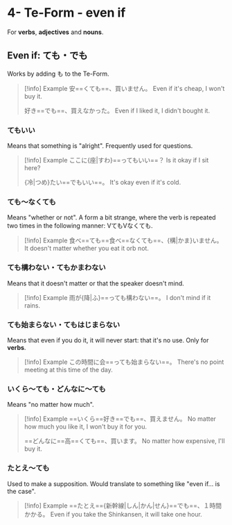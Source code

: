 # 4- Te-Form - even if

For **verbs**, **adjectives** and **nouns**.

## Even if: ても・でも

Works by adding も to the Te-Form.

> [!info] Example
> 安==くても==、買いません。
> Even if it's cheap, I won't buy it.
> 
> 好き==でも==、買えなかった。
> Even if I liked it, I didn't bought it.

### てもいい

Means that something is "alright". Frequently used for questions.

> [!info] Example
> ここに{座|すわ}==ってもいい==？
> Is it okay if I sit here?
> 
> {冷|つめ}たい==でもいい==。
> It's okay even if it's cold.

### ても～なくても

Means "whether or not". A form a bit strange, where the verb is repeated two times in the following manner: VてもVなくても.

> [!info] Example
> 食べ==ても==食べ==なくても==、{構|かま}いません。
> It doesn't matter whether you eat it orb not.

### ても構わない・てもかまわない

Means that it doesn't matter or that the speaker doesn't mind.

> [!info] Example
> 雨が{降|ふ}==っても構わない==。
> I don't mind if it rains.

### ても始まらない・てもはじまらない

Means that even if you do it, it will never start: that it's no use.
Only for **verbs**.

> [!info] Example
> この時間に会==っても始まらない==。
> There's no point meeting at this time of the day.

### いくら～ても・どんなに～ても

Means "no matter how much".

> [!info] Example
> ==いくら==好き==でも==、買えません。
> No matter how much you like it, I won't buy it for you.
> 
> ==どんなに==高==くても==、買います。
> No matter how expensive, I'll buy it.

### たとえ〜ても

Used to make a supposition. Would translate to something like "even if... is the case".

> [!info] Example
> ==たとえ=={新幹線|しん|かん|せん}==でも==、１時間かかる。
> Even if you take the Shinkansen, it will take one hour.
